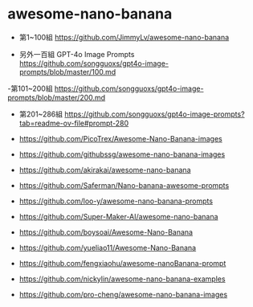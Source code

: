 # awesome-nano-banana

- 第1~100組
https://github.com/JimmyLv/awesome-nano-banana

- 另外一百組 GPT-4o Image Prompts
https://github.com/songguoxs/gpt4o-image-prompts/blob/master/100.md

-第101~200組
https://github.com/songguoxs/gpt4o-image-prompts/blob/master/200.md

- 第201~286組
https://github.com/songguoxs/gpt4o-image-prompts?tab=readme-ov-file#prompt-280

- https://github.com/PicoTrex/Awesome-Nano-Banana-images

- https://github.com/githubssg/awesome-nano-banana-images

- https://github.com/akirakai/awesome-nano-banana

- https://github.com/Saferman/Nano-banana-awesome-prompts

- https://github.com/loo-y/awesome-nano-banana-prompts

- https://github.com/Super-Maker-AI/awesome-nano-banana

- https://github.com/boysoai/Awesome-Nano-Banana

- https://github.com/yueliao11/Awesome-Nano-Banana

- https://github.com/fengxiaohu/awesome-nanoBanana-prompt

- https://github.com/nickylin/awesome-nano-banana-examples

- https://github.com/pro-cheng/awesome-nano-banana-images